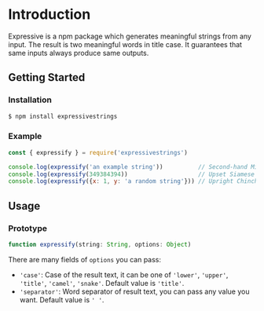 # Introduction

Expressive is a npm package which generates meaningful strings from any input. The result is two meaningful words in title case. It guarantees that same inputs always produce same outputs.

## Getting Started

### Installation

```bash
$ npm install expressivestrings
```

### Example

```javascript
const { expressify } = require('expressivestrings')

console.log(expressify('an example string'))          // Second-hand Millipede
console.log(expressify(349384394))                    // Upset Siamese
console.log(expressify({x: 1, y: 'a random string'})) // Upright Chinchilla
```

## Usage

### Prototype

```javascript
function expressify(string: String, options: Object)
```

There are many fields of `options` you can pass:
- `'case'`: Case of the result text, it can be one of `'lower'`, `'upper'`, `'title'`, `'camel'`, `'snake'`. Default value is `'title'`.
- `'separator'`: Word separator of result text, you can pass any value you want. Default value is `' '`.
